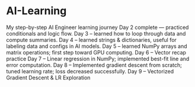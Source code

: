 # AI-Learning
My step-by-step AI Engineer learning journey
Day 2 complete — practiced conditionals and logic flow.
Day 3 – learned how to loop through data and compute summaries.
Day 4 – learned strings & dictionaries, useful for labeling data and configs in AI models.
Day 5 – learned NumPy arrays and matrix operations; first step toward GPU computing.
Day 6 – Vector recap practice
Day 7 – Linear regression in NumPy; implemented best-fit line and error computation.
Day 8 – Implemented gradient descent from scratch; tuned learning rate; loss decreased successfully.
Day 9 – Vectorized Gradient Descent & LR Exploration
